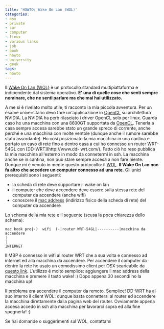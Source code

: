 ```yaml
---
title: 'HOWTO: Wake On Lan (WOL)'
categories:
- osx
- private
- car
- computer
- linux
- various links
- job
- book
- howto
- university
- geek
tags:
- howto
---
```

Il [Wake On Lan (WOL)](http://en.wikipedia.org/wiki/Wake-on-LAN) è un
protocollo standard multipiattaforma e indipendente dal sistema operativo.
**E' una di quelle cose che senti sempre nominare, che ne senti parlare ma che
mai hai utilizzato.**

A me si è rivelato molto utile; ti racconto la mia piccola avventura. Per un
esame universitario devo fare un'applicazione in
[OpenCL](http://en.wikipedia.org/wiki/OpenCL) su architettura NVIDIA. La
NVIDIA ha però rilasciato i driver OpenCL solo per linux. Guarda caso ho una
macchina con una 8600GT supportata da
[OpenCL](http://en.wikipedia.org/wiki/OpenCL). Tenerla a casa sempre accesa
sarebbe stato un grande spreco di corrente, anche perché e una macchina con
molte ventole (dunque anche il rumore sarebbe stato assordante). Ho così
posizionato la mia macchina in una cantina e portato un cavo di rete fino a
dentro casa a cui ho connesso un router WRT-54GL con [DD-WRT](http://www.dd-
wrt.com/). Fatto ciò ho reso pubblica la mia macchina all'esterno in modo da
connetermi in ssh. La macchina anche se in cantina, non può stare sempre
accesa a non fare niente. Dunque mi è venuto in mente questo protocollo: il
[WOL](http://en.wikipedia.org/wiki/Wake-on-LAN). **Il Wake On Lan non fa altro
che accedere un computer connesso ad una rete.** Gli unici prerequisiti sono i
seguenti:

  * la scheda di rete deve supportare il wake on lan
  * il computer che deve accendere deve essere sulla stessa rete del computer da accendere (anche wifi)
  * conoscere il [mac address](http://it.wikipedia.org/wiki/Indirizzo_MAC) (indirizzo fisico della scheda di rete) del computer da accendere
  
Lo schema della mia rete e il seguente (scusa la poca chiarezza dello schema):
    
    mac book pro|-)  wifi  (-|router WRT-54GL|----------|macchina da accendere  
    |  
    |  
    INTERNET

Il MBP è connesso in wifi al router WRT che a sua volta e connesso ad internet
ed alla macchina da accendere. Per accendere il computer da dentro la rete ho
usato un comodissimo client per OSX scaricabile da [questo
link](http://www.coriolis.ch/en/wakeup/). L'utilizzo è molto semplice:
aggiungere il mac address della macchina e premere il tasto wake! :) Dopo
appena 30 secondi ho la macchina up!

Il problema era accendere il computer da remoto. Semplice! DD-WRT ha al suo
interno il client WOL: dunque basta connettersi al router ed accendere la
macchina direttamente dalla pagina web del router. Ovviamente appena accesa
accedo in ssh alla macchina per lavorarci sopra ed alla fine spegnerla! :)

Se hai domande o suggerimenti sul WOL, contattami